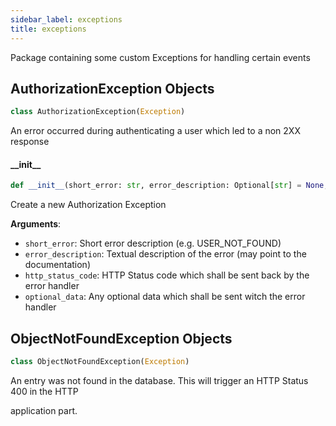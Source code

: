 ```yaml
---
sidebar_label: exceptions
title: exceptions
---
```


Package containing some custom Exceptions for handling certain events


## AuthorizationException Objects

```python
class AuthorizationException(Exception)
```

An error occurred during authenticating a user which led to a non 2XX response


#### \_\_init\_\_

```python
def __init__(short_error: str, error_description: Optional[str] = None, http_status_code: status = status.HTTP_400_BAD_REQUEST, optional_data: Optional[Any] = None)
```

Create a new Authorization Exception

**Arguments**:

- `short_error`: Short error description (e.g. USER_NOT_FOUND)
- `error_description`: Textual description of the error (may point to the documentation)
- `http_status_code`: HTTP Status code which shall be sent back by the error handler
- `optional_data`: Any optional data which shall be sent witch the error handler

## ObjectNotFoundException Objects

```python
class ObjectNotFoundException(Exception)
```

An entry was not found in the database. This will trigger an HTTP Status 400 in the HTTP

application part.


